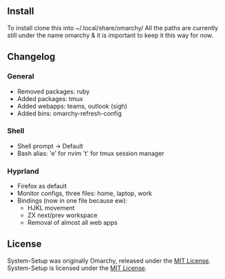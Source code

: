 ## Install 
To install clone this into ~/.local/share/omarchy/
All the paths are currently still under the name omarchy & it is important to keep it this way for now.

## Changelog

### General
- Removed packages: ruby
- Added packages: tmux
- Added webapps: teams, outlook (sigh)
- Added bins: omarchy-refresh-config

### Shell
- Shell prompt -> Default
- Bash alias:
  'e' for nvim
  't' for tmux session manager

### Hyprland
- Firefox as default
- Monitor configs, three files: home, laptop, work
- Bindings (now in one file because ew):
  - HJKL movement
  - ZX next/prev workspace
  - Removal of almost all web apps

## License

System-Setup was originally Omarchy, released under the [MIT License](https://opensource.org/licenses/MIT).
System-Setup is licensed under the [MIT License](https://opensource.org/licenses/MIT).

